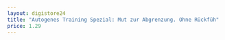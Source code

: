 ```yaml
---
layout: digistore24
title: "Autogenes Training Spezial: Mut zur Abgrenzung. Ohne Rückfüh"
price: 1.29
---
```

